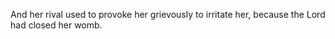 And her rival used to provoke her grievously to irritate her, because the Lord had closed her womb.
